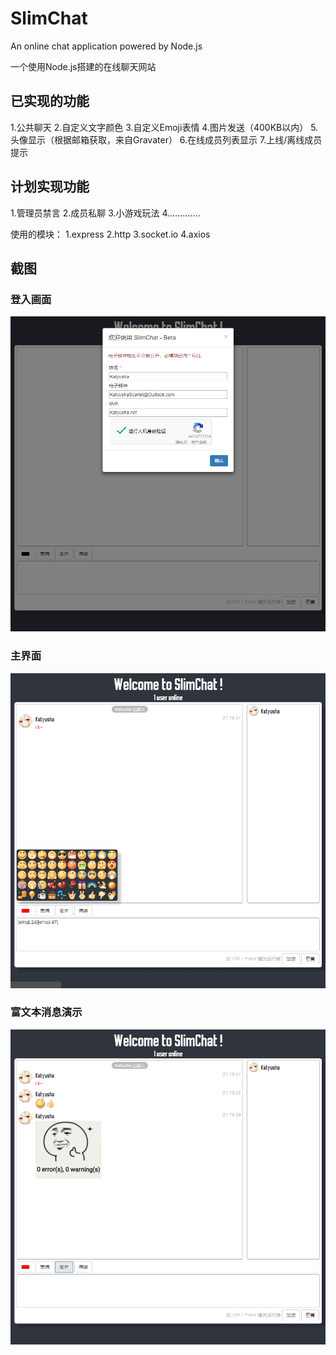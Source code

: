 # SlimChat
An online chat application powered by Node.js

一个使用Node.js搭建的在线聊天网站

## 已实现的功能

1.公共聊天
2.自定义文字颜色
3.自定义Emoji表情
4.图片发送（400KB以内）
5.头像显示（根据邮箱获取，来自Gravater）
6.在线成员列表显示
7.上线/离线成员提示

## 计划实现功能

1.管理员禁言
2.成员私聊
3.小游戏玩法
4.…………

使用的模块：
1.express
2.http
3.socket.io
4.axios

## 截图

### 登入画面

![picture1](https://github.com/KatyushaScarlet/SlimChat/raw/master/README/1.png)

### 主界面

![picture2](https://github.com/KatyushaScarlet/SlimChat/raw/master/README/2.png)

### 富文本消息演示

![picture3](https://github.com/KatyushaScarlet/SlimChat/raw/master/README/3.png)
